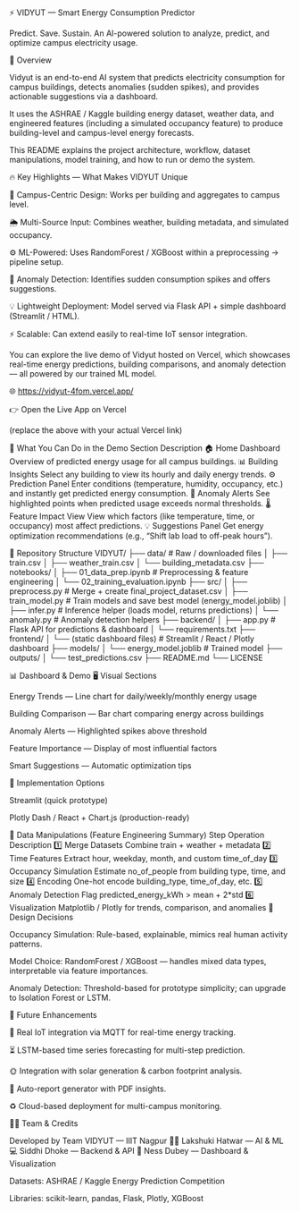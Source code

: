 ⚡ VIDYUT — Smart Energy Consumption Predictor

Predict. Save. Sustain.
An AI-powered solution to analyze, predict, and optimize campus electricity usage.

🧩 Overview

Vidyut is an end-to-end AI system that predicts electricity consumption for campus buildings, detects anomalies (sudden spikes), and provides actionable suggestions via a dashboard.

It uses the ASHRAE / Kaggle building energy dataset, weather data, and engineered features (including a simulated occupancy feature) to produce building-level and campus-level energy forecasts.

This README explains the project architecture, workflow, dataset manipulations, model training, and how to run or demo the system.

🔥 Key Highlights — What Makes VIDYUT Unique

🏫 Campus-Centric Design: Works per building and aggregates to campus level.

🌦️ Multi-Source Input: Combines weather, building metadata, and simulated occupancy.

⚙️ ML-Powered: Uses RandomForest / XGBoost within a preprocessing → pipeline setup.

🚨 Anomaly Detection: Identifies sudden consumption spikes and offers suggestions.

💡 Lightweight Deployment: Model served via Flask API + simple dashboard (Streamlit / HTML).

⚡ Scalable: Can extend easily to real-time IoT sensor integration.



You can explore the live demo of Vidyut hosted on Vercel, which showcases real-time energy predictions, building comparisons, and anomaly detection — all powered by our trained ML model.

🌐 https://vidyut-4fom.vercel.app/

👉 Open the Live App on Vercel

(replace the above with your actual Vercel link)

🧭 What You Can Do in the Demo
Section	Description
🏠 Home Dashboard	Overview of predicted energy usage for all campus buildings.
📊 Building Insights	Select any building to view its hourly and daily energy trends.
⚙️ Prediction Panel	Enter conditions (temperature, humidity, occupancy, etc.) and instantly get predicted energy consumption.
🚨 Anomaly Alerts	See highlighted points when predicted usage exceeds normal thresholds.
🌡️ Feature Impact View	View which factors (like temperature, time, or occupancy) most affect predictions.
💡 Suggestions Panel	Get energy optimization recommendations (e.g., “Shift lab load to off-peak hours”).



📁 Repository Structure
VIDYUT/
├── data/                           # Raw / downloaded files
│   ├── train.csv
│   ├── weather_train.csv
│   └── building_metadata.csv
├── notebooks/
│   ├── 01_data_prep.ipynb          # Preprocessing & feature engineering
│   └── 02_training_evaluation.ipynb
├── src/
│   ├── preprocess.py               # Merge + create final_project_dataset.csv
│   ├── train_model.py              # Train models and save best model (energy_model.joblib)
│   ├── infer.py                    # Inference helper (loads model, returns predictions)
│   └── anomaly.py                  # Anomaly detection helpers
├── backend/
│   ├── app.py                      # Flask API for predictions & dashboard
│   └── requirements.txt
├── frontend/
│   └── (static dashboard files)    # Streamlit / React / Plotly dashboard
├── models/
│   └── energy_model.joblib         # Trained model
├── outputs/
│   └── test_predictions.csv
├── README.md
└── LICENSE



📊 Dashboard & Demo
🖥️ Visual Sections

Energy Trends — Line chart for daily/weekly/monthly energy usage

Building Comparison — Bar chart comparing energy across buildings

Anomaly Alerts — Highlighted spikes above threshold

Feature Importance — Display of most influential factors

Smart Suggestions — Automatic optimization tips

🧭 Implementation Options

Streamlit (quick prototype)

Plotly Dash / React + Chart.js (production-ready)

🧮 Data Manipulations (Feature Engineering Summary)
Step	Operation	Description
1️⃣	Merge Datasets	Combine train + weather + metadata
2️⃣	Time Features	Extract hour, weekday, month, and custom time_of_day
3️⃣	Occupancy Simulation	Estimate no_of_people from building type, time, and size
4️⃣	Encoding	One-hot encode building_type, time_of_day, etc.
5️⃣	Anomaly Detection	Flag predicted_energy_kWh > mean + 2*std
6️⃣	Visualization	Matplotlib / Plotly for trends, comparison, and anomalies
🧠 Design Decisions

Occupancy Simulation: Rule-based, explainable, mimics real human activity patterns.

Model Choice: RandomForest / XGBoost — handles mixed data types, interpretable via feature importances.

Anomaly Detection: Threshold-based for prototype simplicity; can upgrade to Isolation Forest or LSTM.

🔮 Future Enhancements

🔗 Real IoT integration via MQTT for real-time energy tracking.

⏳ LSTM-based time series forecasting for multi-step prediction.

🌞 Integration with solar generation & carbon footprint analysis.

🧾 Auto-report generator with PDF insights.

♻️ Cloud-based deployment for multi-campus monitoring.

🧑‍💻 Team & Credits

Developed by Team VIDYUT — IIIT Nagpur
👩‍💻 Lakshuki Hatwar — AI & ML
💻 Siddhi Dhoke — Backend & API
🎨 Ness Dubey — Dashboard & Visualization

Datasets: ASHRAE / Kaggle Energy Prediction Competition

Libraries: scikit-learn, pandas, Flask, Plotly, XGBoost


